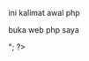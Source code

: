 <!DOCTYPE html>
<head>
  <title>Cara bikin web php</title>
</head>
<p>ini kalimat awal php</p>
<?php
  echo "<p>buka web php saya</p>";
 ?>
 </body>
 </html>
